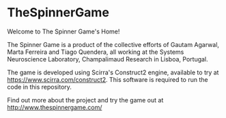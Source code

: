 # TheSpinnerGame

Welcome to The Spinner Game's Home!

The Spinner Game is a product of the collective efforts of Gautam Agarwal, Marta Ferreira and Tiago Quendera, all working at the Systems Neuroscience Laboratory, Champalimaud Research in Lisboa, Portugal.

The game is developed using Scirra's Construct2 engine, available to try at https://www.scirra.com/construct2. This software is required to run the code in this repository.

Find out more about the project and try the game out at http://www.thespinnergame.com/



